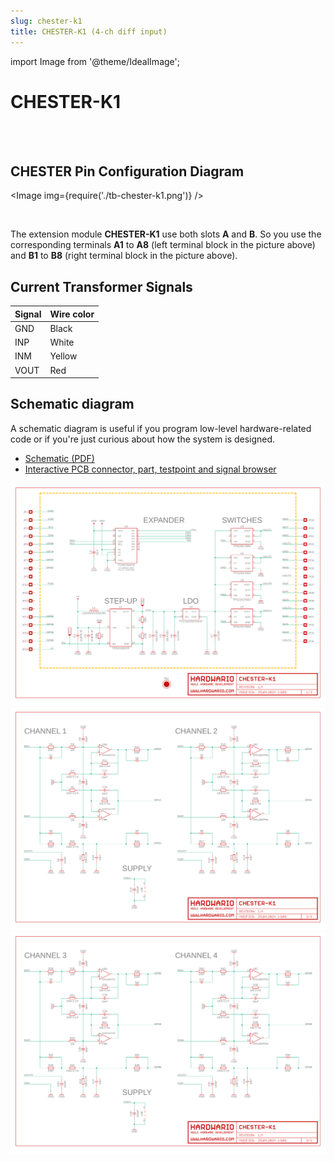 ```yaml
---
slug: chester-k1
title: CHESTER-K1 (4-ch diff input)
---
```

import Image from '@theme/IdealImage';

# CHESTER-K1

<div class="container">
  <div class="row">
    <div class="col col--8">
      <div><Image img={require('./chester-k1-top.png')} /></div>
    </div>
    <div class="col col--10">
    </div>
  </div>
</div>
<br />

## CHESTER Pin Configuration Diagram

<Image img={require('./tb-chester-k1.png')} />

<br />

The extension module **CHESTER-K1** use both slots **A** and **B**. So you use the corresponding terminals **A1** to **A8** (left terminal block in the picture above) and **B1** to **B8** (right terminal block in the picture above).

## Current Transformer Signals

| Signal | Wire color |
| ------ | ---------- |
| GND    | Black      |
| INP    | White      |
| INM    | Yellow     |
| VOUT   | Red        |

## Schematic diagram

A schematic diagram is useful if you program low-level hardware-related code or if you're just curious about how the system is designed.

- [Schematic (PDF)](schematics/hio-chester-k1-r1.4.pdf)
- [Interactive PCB connector, part, testpoint and signal browser](pathname:///download/ibom/hio-chester-k1-r1.4.html)

![](schematics/hio-chester-k1-r1.4-1.png)
![](schematics/hio-chester-k1-r1.4-2.png)
![](schematics/hio-chester-k1-r1.4-3.png)
